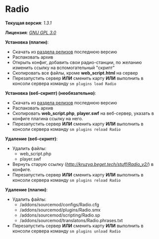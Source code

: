 # Radio

**Текущая версия**: _1.3.1_

**Лицензия**: _[GNU GPL 3.0](https://github.com/CrazyHackGUT/Radio/blob/master/LICENSE)_

**Установка (плагин)**:

- Скачать из [раздела релизов](https://github.com/CrazyHackGUT/Radio/releases) последнюю версию
- Распаковать архив
- Открыть конфиг, добавить свои радио-станции, по желанию изменить ссылку на вспомогательный "скрипт"
- Скопировать все файлы, кроме **web_script.html** на сервер
- Перезапустить сервер **ИЛИ** сменить карту **ИЛИ** выполнить в консоли сервера команду `sm plugins load Radio`

**Установка (веб-скрипт) (необязательно)**:

- Скачать из [раздела релизов](https://github.com/CrazyHackGUT/Radio/releases) последнюю версию
- Распаковать архив
- Скопировать **web_script.php**, **player.swf** на веб-сервер, указать в конфиге плагина ссылку на него.
- Перезапустить сервер **ИЛИ** сменить карту **ИЛИ** выполнить в консоли сервера команду `sm plugins reload Radio`

**Удаление (веб-скрипт)**:

- Удалить файлы:
  - web_script.php
  - player.swf
- Вернуть старую ссылку (*http://kruzya.beget.tech/stuff/Radio_v2/*) в конфиге.
- Перезапустить сервер **ИЛИ** сменить карту **ИЛИ** выполнить в консоли сервера команду `sm plugins reload Radio`

**Удаление (плагин)**:

- Удалить файлы:
  - /addons/sourcemod/configs/Radio.cfg
  - /addons/sourcemod/plugins/Radio.smx
  - /addons/sourcemod/scripting/Radio.sp
  - /addons/sourcemod/translatons/Radio.phrases.txt
- Перезапустить сервер **ИЛИ** сменить карту **ИЛИ** выполнить в консоли сервера команду `sm plugins unload Radio`
